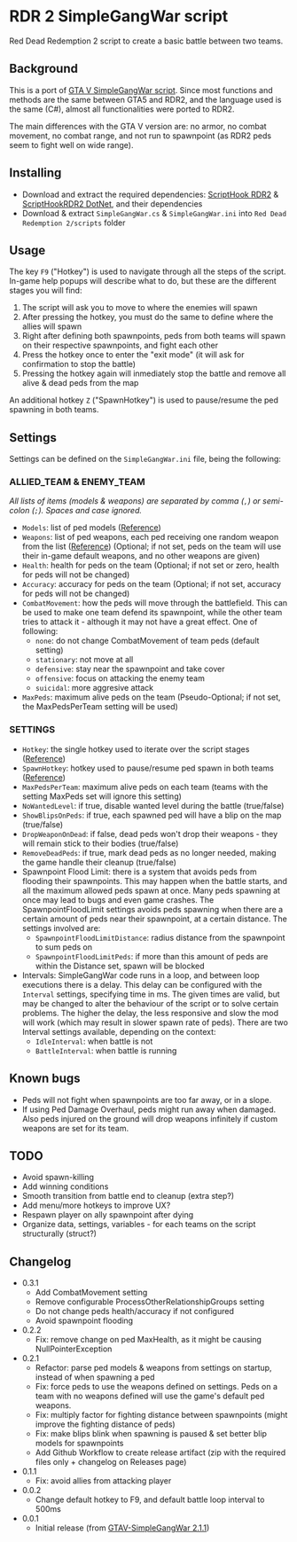 ﻿# RDR 2 SimpleGangWar script

Red Dead Redemption 2 script to create a basic battle between two teams.

## Background

This is a port of [GTA V SimpleGangWar script](https://github.com/David-Lor/GTAV-SimpleGangWar).
Since most functions and methods are the same between GTA5 and RDR2, and the language used is the same (C#), almost all functionalities were ported to RDR2.

The main differences with the GTA V version are: no armor, no combat movement, no combat range, and not run to spawnpoint (as RDR2 peds seem to fight well on wide range).

## Installing

- Download and extract the required dependencies: [ScriptHook RDR2](http://www.dev-c.com/rdr2/scripthookrdr2) & [ScriptHookRDR2 DotNet](https://github.com/Saltyq/ScriptHookRDR2DotNet), and their dependencies
- Download & extract `SimpleGangWar.cs` & `SimpleGangWar.ini` into `Red Dead Redemption 2/scripts` folder

## Usage

The key `F9` ("Hotkey") is used to navigate through all the steps of the script. In-game help popups will describe what to do, but these are the different stages you will find:

1. The script will ask you to move to where the enemies will spawn
2. After pressing the hotkey, you must do the same to define where the allies will spawn
3. Right after defining both spawnpoints, peds from both teams will spawn on their respective spawnpoints, and fight each other
4. Press the hotkey once to enter the "exit mode" (it will ask for confirmation to stop the battle)
5. Pressing the hotkey again will inmediately stop the battle and remove all alive & dead peds from the map

An additional hotkey `Z` ("SpawnHotkey") is used to pause/resume the ped spawning in both teams.

## Settings

Settings can be defined on the `SimpleGangWar.ini` file, being the following:

### ALLIED_TEAM & ENEMY_TEAM

_All lists of items (models & weapons) are separated by comma (`,`) or semi-colon (`;`). Spaces and case ignored._

- `Models`: list of ped models ([Reference](https://github.com/Saltyq/ScriptHookRDR2DotNet/blob/master/source/scripting_v3/RDR2/Entities/Peds/PedHash.cs))
- `Weapons`: list of ped weapons, each ped receiving one random weapon from the list ([Reference](https://github.com/Saltyq/ScriptHookRDR2DotNet/blob/2d3fbb501bc138554fd42aca9e12aba4c763f0f9/source/scripting_v3/RDR2/Weapons/Weapon.cs#L103))
  (Optional; if not set, peds on the team will use their in-game default weapons, and no other weapons are given)
- `Health`: health for peds on the team (Optional; if not set or zero, health for peds will not be changed)
- `Accuracy`: accuracy for peds on the team (Optional; if not set, accuracy for peds will not be changed)
- `CombatMovement`: how the peds will move through the battlefield. This can be used to make one team defend its spawnpoint, while the other team tries to attack it - although it may not have a great effect. One of following:
    - `none`: do not change CombatMovement of team peds (default setting)
    - `stationary`: not move at all
    - `defensive`: stay near the spawnpoint and take cover
    - `offensive`: focus on attacking the enemy team
    - `suicidal`: more aggresive attack
- `MaxPeds`: maximum alive peds on the team (Pseudo-Optional; if not set, the MaxPedsPerTeam setting will be used)

### SETTINGS

- `Hotkey`: the single hotkey used to iterate over the script stages ([Reference](https://docs.microsoft.com/en-us/dotnet/api/system.windows.input.key?view=netcore-3.1#fields))
- `SpawnHotkey`: hotkey used to pause/resume ped spawn in both teams ([Reference](https://docs.microsoft.com/en-us/dotnet/api/system.windows.input.key?view=netcore-3.1#fields))
- `MaxPedsPerTeam`: maximum alive peds on each team (teams with the setting MaxPeds set will ignore this setting)
- `NoWantedLevel`: if true, disable wanted level during the battle (true/false)
- `ShowBlipsOnPeds`: if true, each spawned ped will have a blip on the map (true/false)
- `DropWeaponOnDead`: if false, dead peds won't drop their weapons - they will remain stick to their bodies (true/false)
- `RemoveDeadPeds`: if true, mark dead peds as no longer needed, making the game handle their cleanup (true/false)
- Spawnpoint Flood Limit: there is a system that avoids peds from flooding their spawnpoints. This may happen when the battle starts, and all the maximum allowed peds spawn at once. Many peds spawning at once may lead to bugs and even game crashes. The SpawnpointFloodLimit settings avoids peds spawning when there are a certain amount of peds near their spawnpoint, at a certain distance. The settings involved are:
    - `SpawnpointFloodLimitDistance`: radius distance from the spawnpoint to sum peds on
    - `SpawnpointFloodLimitPeds`: if more than this amount of peds are within the Distance set, spawn will be blocked
- Intervals: SimpleGangWar code runs in a loop, and between loop executions there is a delay.
  This delay can be configured with the `Interval` settings, specifying time in ms.
  The given times are valid, but may be changed to alter the behaviour of the script or to solve certain problems.
  The higher the delay, the less responsive and slow the mod will work (which may result in slower spawn rate of peds).
  There are two Interval settings available, depending on the context:
    - `IdleInterval`: when battle is not 
    - `BattleInterval`: when battle is running

## Known bugs

- Peds will not fight when spawnpoints are too far away, or in a slope.
- If using Ped Damage Overhaul, peds might run away when damaged. Also peds injured on the ground will drop weapons infinitely if custom weapons are set for its team.

## TODO

- Avoid spawn-killing
- Add winning conditions
- Smooth transition from battle end to cleanup (extra step?)
- Add menu/more hotkeys to improve UX?
- Respawn player on ally spawnpoint after dying
- Organize data, settings, variables - for each teams on the script structurally (struct?)

## Changelog

- 0.3.1
    - Add CombatMovement setting
    - Remove configurable ProcessOtherRelationshipGroups setting
    - Do not change peds health/accuracy if not configured
    - Avoid spawnpoint flooding
- 0.2.2
    - Fix: remove change on ped MaxHealth, as it might be causing NullPointerException
- 0.2.1
    - Refactor: parse ped models & weapons from settings on startup, instead of when spawning a ped
    - Fix: force peds to use the weapons defined on settings. Peds on a team with no weapons defined will use the game's default ped weapons.
    - Fix: multiply factor for fighting distance between spawnpoints (might improve the fighting distance of peds)
    - Fix: make blips blink when spawning is paused & set better blip models for spawnpoints
    - Add Github Workflow to create release artifact (zip with the required files only + changelog on Releases page)
- 0.1.1
    - Fix: avoid allies from attacking player
- 0.0.2
    - Change default hotkey to F9, and default battle loop interval to 500ms
- 0.0.1
    - Initial release (from [GTAV-SimpleGangWar 2.1.1](https://github.com/David-Lor/GTAV-SimpleGangWar/releases/tag/2.1.1))
